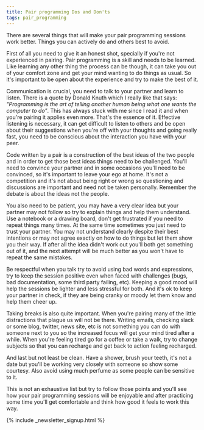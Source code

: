 ```yaml
---
title: Pair programming Dos and Don'ts
tags: pair_programming
---
```


There are several things that will make your pair programming sessions
work better. Things you can actively do and others best to avoid.

First of all you need to give it an honest shot, specially if you're
not experienced in pairing. Pair programming is a skill and needs to
be learned. Like learning any other thing the process can be though,
it can take you out of your comfort zone and get your mind wanting to
do things as usual. So it's important to be open about the experience
and try to make the best of it.<!-- -**-END-**- -->

Communication is crucial, you need to talk to your partner and learn
to listen. There is a quote by Donald Knuth which I really like that
says: *"Programming is the art of telling another human being what one
wants the computer to do"*. This has always stuck with me since I read
it and when you're pairing it applies even more. That's the essence of
it. Effective listening is necessary, it can get difficult to listen
to others and be open about their suggestions when you're off with
your thoughts and going really fast, you need to be conscious about
the interaction you have with your peer.

Code written by a pair is a construction of the best ideas of the two
people and in order to get those best ideas things need to be
challenged. You'll need to convince your partner and in some
occasions you'll need to be convinced, so it's important to leave
your ego at home. It's not a competition and it's not about being
right or wrong so questioning and discussions are important and need
not be taken personally. Remember the debate is about the ideas not
the people.

You also need to be patient, you may have a very clear idea but your
partner may not follow so try to explain things and help them
understand. Use a notebook or a drawing board, don't get frustrated if
you need to repeat things many times. At the same time sometimes you
just need to trust your partner. You may not understand clearly
despite their best intentions or may not agree exactly on how to do
things but let them show you their way. If after all the idea didn't
work out you'll both get something out of it, and the next attempt
will be much better as you won't have to repeat the same mistakes.

Be respectful when you talk try to avoid using bad words and
expressions, try to keep the session positive even when faced with
challenges (bugs, bad documentation, some third party failing,
etc). Keeping a good mood will help the sessions be lighter and less
stressful for both. And it's ok to keep your partner in check, if they
are being cranky or moody let them know and help them cheer up.

Taking breaks is also quite important. When you're pairing many of the
little distractions that plague us will not be there. Writing emails,
checking slack or some blog, twitter, news site, etc is not something
you can do with someone next to you so the increased focus will get
your mind tired after a while. When you're feeling tired go for a
coffee or take a walk, try to change subjects so that you can recharge
and get back to action feeling recharged.

And last but not least be clean. Have a shower, brush your teeth, it's
not a date but you'll be working very closely with someone so show
some courtesy. Also avoid using much perfume as some people can be
sensitive to it.

This is not an exhaustive list but try to follow those points and
you'll see how your pair programming sessions will be enjoyable and
after practicing some time you'll get comfortable and think how good
it feels to work this way.

{% include _newsletter_signup.html %}
